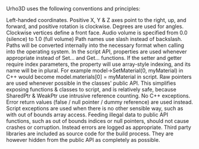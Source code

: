 Urho3D uses the following conventions and principles:

Left-handed coordinates. Positive X, Y & Z axes point to the right, up, and forward, and positive rotation is clockwise.
Degrees are used for angles.
Clockwise vertices define a front face.
Audio volume is specified from 0.0 (silence) to 1.0 (full volume)
Path names use slash instead of backslash. Paths will be converted internally into the necessary format when calling into the operating system.
In the script API, properties are used whenever appropriate instead of Set... and Get... functions. If the setter and getter require index parameters, the property will use array-style indexing, and its name will be in plural. For example model->SetMaterial(0, myMaterial) in C++ would become model.materials[0] = myMaterial in script.
Raw pointers are used whenever possible in the classes' public API. This simplifies exposing functions & classes to script, and is relatively safe, because SharedPtr & WeakPtr use intrusive reference counting.
No C++ exceptions. Error return values (false / null pointer / dummy reference) are used instead. Script exceptions are used when there is no other sensible way, such as with out of bounds array access.
Feeding illegal data to public API functions, such as out of bounds indices or null pointers, should not cause crashes or corruption. Instead errors are logged as appropriate.
Third party libraries are included as source code for the build process. They are however hidden from the public API as completely as possible.
